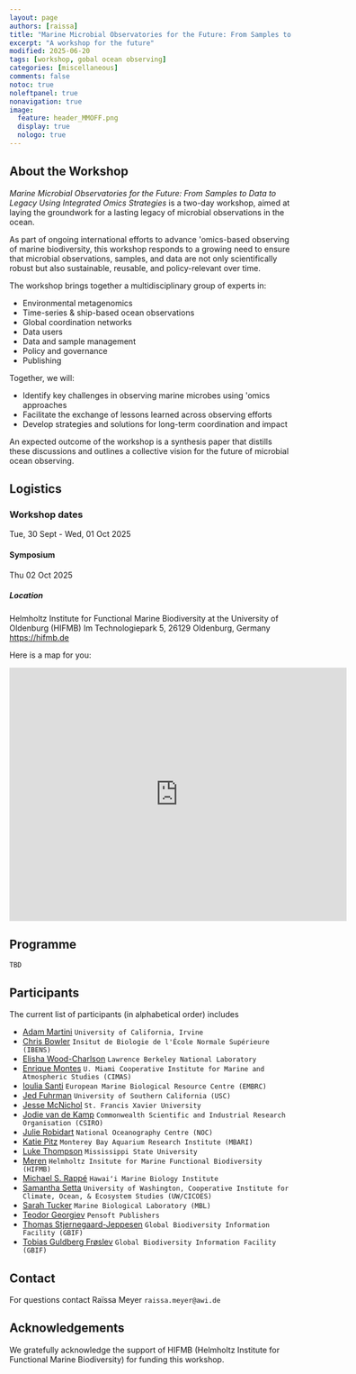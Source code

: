 ```yaml
---
layout: page
authors: [raissa]
title: "Marine Microbial Observatories for the Future: From Samples to Data to Legacy"
excerpt: "A workshop for the future"
modified: 2025-06-20
tags: [workshop, gobal ocean observing]
categories: [miscellaneous]
comments: false
notoc: true
noleftpanel: true
nonavigation: true
image:
  feature: header_MMOFF.png
  display: true
  nologo: true
---
```


## About the Workshop
_Marine Microbial Observatories for the Future: From Samples to Data to Legacy Using Integrated Omics Strategies_ is a two-day workshop, aimed at laying the groundwork for a lasting legacy of microbial observations in the ocean.

As part of ongoing international efforts to advance 'omics-based observing of marine biodiversity, this workshop responds to a growing need to ensure that microbial observations, samples, and data are not only scientifically robust but also sustainable, reusable, and policy-relevant over time.

The workshop brings together a multidisciplinary group of experts in:

* Environmental metagenomics
* Time-series & ship-based ocean observations
* Global coordination networks
* Data users
* Data and sample management
* Policy and governance
* Publishing

Together, we will:

* Identify key challenges in observing marine microbes using 'omics approaches
* Facilitate the exchange of lessons learned across observing efforts
* Develop strategies and solutions for long-term coordination and impact

An expected outcome of the workshop is a synthesis paper that distills these discussions and outlines a collective vision for the future of microbial ocean observing.

## Logistics
### Workshop dates
Tue, 30 Sept - Wed, 01 Oct 2025 

#### Symposium
Thu 02 Oct 2025

##### Location
Helmholtz Institute for Functional Marine Biodiversity at the University of Oldenburg (HIFMB) 
Im Technologiepark 5, 26129 Oldenburg, Germany
https://hifmb.de

Here is a map for you:

<p><center>
<iframe src="https://www.google.com/maps/embed?pb=!1m18!1m12!1m3!1d2392.8755266399307!2d8.172422278515025!3d53.15406087223417!2m3!1f0!2f0!3f0!3m2!1i1024!2i768!4f13.1!3m3!1m2!1s0x47b6dfcd31a139a3%3A0xe17f26e2f76ff2c8!2sHelmholtz%20Institute%20for%20Functional%20Marine%20Biodiversity%20at%20the%20University%20of%20Oldenburg!5e0!3m2!1sen!2sde!4v1734100072289!5m2!1sen!2sde" width="600" height="450" style="border:0" allowfullscreen=""></iframe>
</center></p>

## Programme
`TBD`

## Participants

The current list of participants (in alphabetical order) includes
* [Adam Martini](https://faculty.sites.uci.edu/martinylab/) `University of California, Irvine`
* [Chris Bowler](https://www.embl.org/topics/tara/research/chris-bowler/) `Insitut de Biologie de l'École Normale Supérieure (IBENS)`
* [Elisha Wood-Charlson](https://schmidtocean.org/person/elisha-wood-charlson/) `Lawrence Berkeley National Laboratory`
* [Enrique Montes](https://www.aoml.noaa.gov/people/enrique-montes/) `U. Miami Cooperative Institute for Marine and Atmospheric Studies (CIMAS)` 
* [Ioulia Santi](https://www.embrc.eu/our-team/) `European Marine Biological Resource Centre (EMBRC)`
* [Jed Fuhrman](https://dornsife.usc.edu/fuhrmanlab/__trashed-4/) `University of Southern California (USC)`
* [Jesse McNichol](https://www.stfx.ca/faculty-staff/jesse-mcnichol) `St. Francis Xavier University`
* [Jodie van de Kamp](https://people.csiro.au/V/J/Jodie-Vandekamp) `Commonwealth Scientific and Industrial Research Organisation (CSIRO)`
* [Julie Robidart](https://noc.ac.uk/n/Julie%20Robidart) `National Oceanography Centre (NOC)`
* [Katie Pitz](https://www.mbari.org/person/kathleen-pitz/) `Monterey Bay Aquarium Research Institute (MBARI)`
* [Luke Thompson](https://www.aoml.noaa.gov/luke-thompson/) `Mississippi State University`
* [Meren](https://merenlab.org/people/) `Helmholtz Insitute for Marine Functional Biodiversity (HIFMB)`
* [Michael S. Rappé](https://rappelab.wordpress.com/people/) `Hawaiʻi Marine Biology Institute`
* [Samantha Setta](https://www.pmel.noaa.gov/people/dr-samantha-setta) `University of Washington, Cooperative Institute for Climate, Ocean, & Ecosystem Studies (UW/CICOES)`
* [Sarah Tucker](https://sarahjtucker.com) `Marine Biological Laboratory (MBL)`
* [Teodor Georgiev](https://pensoft.net/teodor_georgiev) `Pensoft Publishers`
* [Thomas Stjernegaard-Jeppesen](https://dk.linkedin.com/in/thomas-stjernegaard-jeppesen-29b55011) `Global Biodiversity Information Facility (GBIF)`
* [Tobias Guldberg Frøslev](https://globe.ku.dk/staff-list/?pure=en/persons/213201) `Global Biodiversity Information Facility (GBIF)`

## Contact
For questions contact Raïssa Meyer `raissa.meyer@awi.de` 

## Acknowledgements
We gratefully acknowledge the support of HIFMB (Helmholtz Institute for Functional Marine Biodiversity) for funding this workshop.

